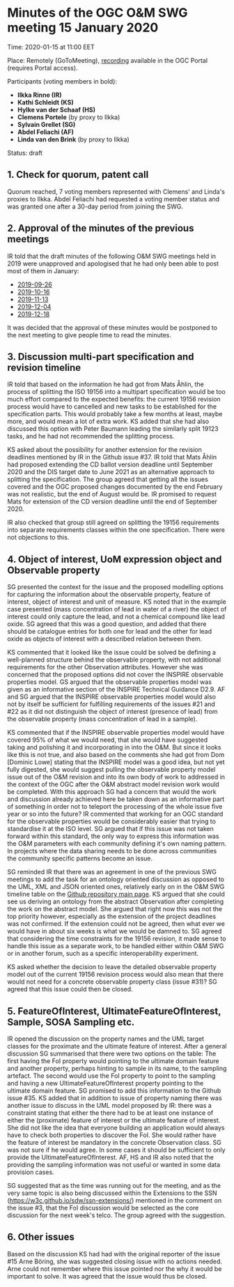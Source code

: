 # Minutes of the OGC O&M SWG meeting 15 January 2020

Time: 2020-01-15 at 11:00 EET

Place: Remotely (GoToMeeting), [recording](https://portal.opengeospatial.org/files/?artifact_id=91839) available in the OGC Portal (requires Portal access).

Participants (voting members in bold):

* **Ilkka Rinne (IR)**
* **Kathi Schleidt (KS)**
* **Hylke van der Schaaf (HS)**
* **Clemens Portele** (by proxy to Ilkka)
* **Sylvain Grellet (SG)**
* **Abdel Feliachi (AF)**
* **Linda van den Brink** (by proxy to Ilkka)

Status: draft

## 1. Check for quorum, patent call
Quorum reached, 7 voting members represented with Clemens' and Linda's proxies to Ilkka. Abdel Feliachi had requested a voting member status and was granted one after a 30-day period from joining the SWG.

## 2. Approval of the minutes of the previous meetings
IR told that the draft minutes of the following O&M SWG meetings held in 2019 were unapproved and apologised that he had only been able to post most of them in January:  
* [2019-09-26](https://github.com/opengeospatial/om-swg/blob/master/meetings/2019-09-26_om-swg_minutes.md)
* [2019-10-16](https://github.com/opengeospatial/om-swg/blob/master/meetings/2019-10-16_om-swg_minutes.md)
* [2019-11-13](https://github.com/opengeospatial/om-swg/blob/master/meetings/2019-11-13_om-swg_minutes.md)
* [2019-12-04](https://github.com/opengeospatial/om-swg/blob/master/meetings/2019-12-04_om-swg_minutes.md)
* [2019-12-18](https://github.com/opengeospatial/om-swg/blob/master/meetings/2019-12-18_om-swg_minutes.md)

It was decided that the approval of these minutes would be postponed to the next meeting to give people time to read the minutes.

## 3. Discussion multi-part specification and revision timeline
IR told that based on the information he had got from Mats Åhlin, the process of splitting the ISO 19156 into a multipart specification would be too much effort compared to the expected benefits: the current 19156 revision process would have to cancelled and new tasks to be established for the specification parts. This would probably take a few months at least, maybe more, and would mean a lot of extra work. KS added that she had also discussed this option with Peter Baumann leading the similarly split 19123 tasks, and he had not recommended the splitting process.

KS asked about the possibility for another extension for the revision deadlines mentioned by IR in the Github issue #37. IR told that Mats Åhlin had proposed extending the CD ballot version deadline until September 2020 and the DIS target date to June 2021 as an alternative approach to splitting the specification. The group agreed that getting all the issues covered and the OGC proposed changes documented by the end February was not realistic, but the end of August would be. IR promised to request Mats for extension of the CD version deadline until the end of September 2020.

IR also checked that group still agreed on splitting the 19156 requirements into separate requirements classes within the one specification. There were not objections to this.

## 4. Object of interest, UoM expression object and Observable property
SG presented the context for the issue and the proposed modelling options for capturing the information about the observable property, feature of interest, object of interest and unit of measure. KS noted that in the example case presented (mass concentration of lead in water of a river) the object of interest could only capture the lead, and not a chemical compound like lead oxide. SG agreed that this was a good question, and added that there should be catalogue entries for both one for lead and the other for lead oxide as objects of interest with a described relation between them.

KS commented that it looked like the issue could be solved be defining a well-planned structure behind the observable property, with not additional requirements for the other Observation attributes. However she was concerned that the proposed options did not cover the INSPIRE observable properties model. GS argued that the observable properties model was given as an informative section of the INSPIRE Technical Guidance D2.9. AF and SG argued that the INSPIRE observable properties model would also not by itself be sufficient for fulfilling requirements of the issues #21 and #22 as it did not distinguish the object of interest (presence of lead) from the observable property (mass concentration of lead in a sample).

KS commented that if the INSPIRE observable properties model would have covered 95% of what we would need, that she would have suggested taking and polishing it and incorporating in into the O&M. But since it looks like this is not true, and also based on the comments she had got from Dom [Dominic Lowe] stating that the INSPIRE model was a good idea, but not yet fully digested, she would suggest pulling the observable property model issue out of the O&M revision and into its own body of work to addressed in the context of the OGC after the O&M abstract model revision work would be completed. With this approach SG had a concern that would the work and discussion already achieved here be taken down as an informative part of something in order not to teleport the processing of the whole issue five year or so into the future? IR commented that working for an OGC standard for the observable properties would be considerably easier that trying to standardise it at the ISO level. SG argued that if this issue was not taken forward within this standard, the only way to express this information was the O&M parameters with each community defining it's own naming pattern. In projects where the data sharing needs to be done across communities the community specific patterns become an issue.

SG reminded IR that there was an agreement in one of the previous SWG meetings to add the task for an ontology oriented discussion as opposed to the UML, XML and JSON oriented ones, relatively early on in the O&M SWG timeline table on the [Github repository main page](https://github.com/opengeospatial/om-swg). KS argued that she could see us deriving an ontology from the abstract Observation after completing the work on the abstract model. She argued that right now this was not the top priority however, especially as the extension of the project deadlines was not confirmed. If the extension could not be agreed, then what ever we would have in about six weeks is what we would be damned to. SG agreed that considering the time constraints for the 19156 revision, it made sense to handle this issue as a separate work, to be handled either within O&M SWG or in another forum, such as a specific interoperability experiment.

KS asked whether the decision to leave the detailed observable property model out of the current 19156 revision process would also mean that there would not need for a concrete observable property class (issue #31)? SG agreed that this issue could then be closed.

## 5. FeatureOfInterest, UltimateFeatureOfInterest, Sample, SOSA Sampling etc.
IR opened the discussion on the property names and the UML target classes for the proximate and the ultimate feature of interest. After a general discussion SG summarised that there were two options on the table: The first having the FoI property would pointing to the ultimate domain feature and another property, perhaps hinting to sample in its name,  to the sampling artefact. The second would use the FoI property to point to the sampling and having a new UltimateFeatureOfInterest property pointing to the ultimate domain feature. SG promised to add this information to the Github issue #35. KS added that in addition to issue of property naming there was another issue to discuss in the UML model proposed by IR: there was a constraint stating that either the there had to be at least one instance of either the (proximate) feature of interest or the ultimate feature of interest. She did not like the idea that everyone building an application would always have to check both properties to discover the FoI. She would rather have the feature of interest be mandatory in the concrete Observation class. SG was not sure if he would agree. In some cases it should be sufficient to only provide the UltimateFeatureOfInterest. AF, HS and IR also noted that the providing the sampling information was not useful or wanted in some data provision cases.

SG suggested that as the time was running out for the meeting, and as the very same topic is also being discussed within the Extensions to the SSN (https://w3c.github.io/sdw/ssn-extensions/) mentioned in the comment on the issue #3, that the FoI discussion would be selected as the core discussion for the next week's telco. The group agreed with the suggestion.

## 6. Other issues
Based on the discussion KS had had with the original reporter of the issue #15 Arne Böring, she was suggested closing issue with no actions needed. Arne could not remember where this issue pointed nor the why it would be important to solve. It was agreed that the issue would thus be closed.  

